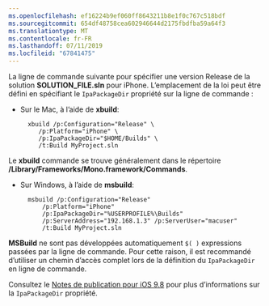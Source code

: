 ```yaml
---
ms.openlocfilehash: ef16224b9ef060ff8643211b8e1f0c767c518bdf
ms.sourcegitcommit: 654df48758cea602946644d2175fbdfba59a64f3
ms.translationtype: MT
ms.contentlocale: fr-FR
ms.lasthandoff: 07/11/2019
ms.locfileid: "67841475"
---
```


La ligne de commande suivante pour spécifier une version Release de la solution **SOLUTION_FILE.sln** pour iPhone. L’emplacement de la loi peut être défini en spécifiant le `IpaPackageDir` propriété sur la ligne de commande :

- Sur le Mac, à l’aide de **xbuild**:

        xbuild /p:Configuration="Release" \ 
           /p:Platform="iPhone" \ 
           /p:IpaPackageDir="$HOME/Builds" \
           /t:Build MyProject.sln

Le **xbuild** commande se trouve généralement dans le répertoire **/Library/Frameworks/Mono.framework/Commands**.

- Sur Windows, à l’aide de **msbuild**:

        msbuild /p:Configuration="Release" 
            /p:Platform="iPhone" 
            /p:IpaPackageDir="%USERPROFILE%\Builds" 
            /p:ServerAddress="192.168.1.3" /p:ServerUser="macuser"  
            /t:Build MyProject.sln


**MSBuild** ne sont pas développées automatiquement `$( )` expressions passées par la ligne de commande. Pour cette raison, il est recommandé d’utiliser un chemin d’accès complet lors de la définition du `IpaPackageDir` en ligne de commande.


Consultez le [Notes de publication pour iOS 9.8](https://developer.xamarin.com/releases/ios/xamarin.ios_9/xamarin.ios_9.8/#New_MSBuild_property_IpaPackageDir_to_customize_.ipa_output_location) pour plus d’informations sur la `IpaPackageDir` propriété.
